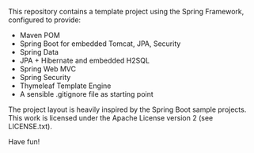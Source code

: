 This repository contains a template project using the Spring Framework, configured
to provide:

* Maven POM
* Spring Boot for embedded Tomcat, JPA, Security
* Spring Data
* JPA + Hibernate and embedded H2SQL
* Spring Web MVC
* Spring Security
* Thymeleaf Template Engine
* A sensible .gitignore file as starting point

The project layout is heavily inspired by the Spring Boot sample projects. This
work is licensed under the Apache License version 2 (see LICENSE.txt).

Have fun!
